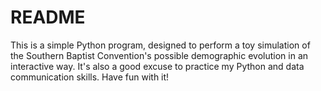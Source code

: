 # README
This is a simple Python program, designed to perform a toy simulation of the Southern Baptist Convention's possible demographic evolution in an interactive way. It's also a good excuse to practice my Python and data communication skills. Have fun with it!
